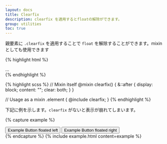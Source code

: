 ```yaml
---
layout: docs
title: Clearfix
description: clearfix を適用するとfloatの解除ができます。
group: utilities
toc: true
---
```

<!-- 
---
layout: docs
title: Clearfix
description: Quickly and easily clear floated content within a container by adding a clearfix utility.
group: utilities
toc: true
--- 
-->

<!-- Easily clear `float`s by adding `.clearfix` **to the parent element**. Can also be used as a mixin. -->
親要素に `.clearfix` を適用することで `float` を解除することができます。mixinとしても使用できます  


{% highlight html %}
<div class="clearfix">...</div>
{% endhighlight %}

{% highlight scss %}
// Mixin itself
@mixin clearfix() {
  &::after {
    display: block;
    content: "";
    clear: both;
  }
}

// Usage as a mixin
.element {
  @include clearfix;
}
{% endhighlight %}

<!-- The following example shows how the clearfix can be used. Without the clearfix the wrapping div would not span around the buttons which would cause a broken layout. -->
下記に例を示します。`clearfix` がないと表示が崩れてしまいます。  

{% capture example %}
<div class="bg-info clearfix">
  <button type="button" class="btn btn-secondary float-left">Example Button floated left</button>
  <button type="button" class="btn btn-secondary float-right">Example Button floated right</button>
</div>
{% endcapture %}
{% include example.html content=example %}
